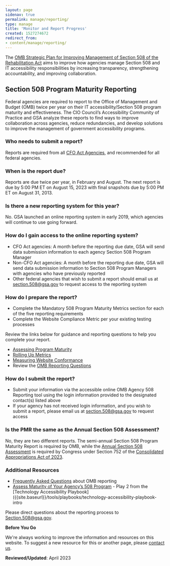 ```yaml
---
layout: page
sidenav: true
permalink: manage/reporting/
type: manage
title: 'Monitor and Report Progress'
created: 1527274672
redirect_from:
- content/manage/reporting/
---
```


The [OMB Strategic Plan for Improving Management of Section 508 of the Rehabilitation Act](https://obamawhitehouse.archives.gov/sites/default/files/omb/procurement/memo/strategic-plan-508-compliance.pdf) aims to improve how agencies manage Section 508 and IT accessibility responsibilities by increasing transparency, strengthening accountability, and improving collaboration.

## Section 508 Program Maturity Reporting
Federal agencies are required to report to the Office of Management and Budget (OMB) twice per year on their IT accessibility/Section 508 program maturity and effectiveness. The CIO Council’s Accessibility Community of Practice and GSA analyze these reports to find ways to improve collaboration across agencies, reduce redundancies, and develop solutions to improve the management of government accessibility programs.

### Who needs to submit a report?
Reports are required from all [CFO Act Agencies]({{site.baseurl}}/content/glossary#agency), and recommended for all federal agencies.

### When is the report due?
Reports are due twice per year, in February and August. The next report is due by 5:00 PM ET on August 15, 2023 with final snapshots due by 5:00 PM ET on August 31, 2013.

### Is there a new reporting system for this year?
No. GSA launched an online reporting system in early 2019, which agencies will continue to use going forward.

### How do I gain access to the online reporting system?
- CFO Act agencies: A month before the reporting due date, GSA will send data submission information to each agency Section 508 Program Manager
- Non-CFO Act agencies: A month before the reporting due date, GSA will send data submission information to Section 508 Program Managers with agencies who have previously reported
- Other federal agencies that wish to submit a report should email us at <a class="mailto" href="mailto:section.508@gsa.gov">section.508@gsa.gov</a> to request access to the reporting system

### How do I prepare the report?
- Complete the Mandatory 508 Program Maturity Metrics section for each of the five reporting requirements
- Complete the Website Compliance Metric per your existing testing processes

Review the links below for guidance and reporting questions to help you complete your report.

- [Assessing Program Maturity]({{site.baseurl}}/manage/reporting/guidelines-program-maturity)
- [Rolling Up Metrics]({{site.baseurl}}/manage/reporting/guidelines-roll-up-metrics/)
- [Measuring Website Conformance]({{site.baseurl}}/manage/reporting/guidelines-conformance/)
- Review the [OMB Reporting Questions]({{site.baseurl}}/manage/reporting/questions/)

### How do I submit the report?
- Submit your information via the accessible online OMB Agency 508 Reporting tool using the login information provided to the designated contact(s) listed above
- If your agency has not received login information, and you wish to submit a report, please email us at <section.508@gsa.gov> to request access

### Is the PMR the same as the Annual Section 508 Assessment?
No, they are two different reports. The semi-annual Section 508 Program Maturity Report is required by OMB, while the [Annual Section 508 Assessment](https://www.section508.gov/manage/section-508-assessment/) is required by Congress under Section 752 of the [Consolidated Appropriations Act of 2023](https://www.appropriations.senate.gov/imo/media/doc/JRQ121922.PDF#page=651). 

### Additional Resources
- [Frequently Asked Questions]({{site.baseurl}}/manage/reporting/faq) about OMB reporting
- [Assess Maturity of Your Agency’s 508 Program]({{site.baseurl}}/tools/playbooks/technology-accessibility-playbook-intro/play02) - Play 2 from the [Technology Accessibility Playbook]({{site.baseurl}}/tools/playbooks/technology-accessibility-playbook-intro

Please direct questions about the reporting process to <Section.508@gsa.gov>.

<div class="border-base radius-lg border-1px">
  <div class="padding-1">
    <strong>Before You Go</strong> 
<p dir="ltr">
      We're always working to improve the information and resources on this website. To suggest a new resource for this or another page, please <a class="mailto" href="mailto:section.508@gsa.gov">contact us</a>.
    </p>
  </div>
</div>

**Reviewed/Updated**: April 2023
